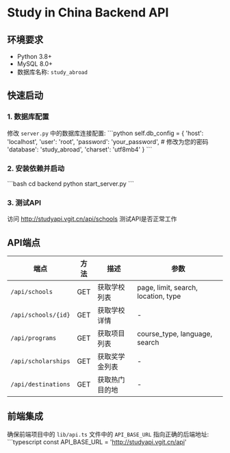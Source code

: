 # Study in China Backend API

## 环境要求
- Python 3.8+
- MySQL 8.0+
- 数据库名称: `study_abroad`

## 快速启动

### 1. 数据库配置
修改 `server.py` 中的数据库连接配置:
\`\`\`python
self.db_config = {
    'host': 'localhost',
    'user': 'root',
    'password': 'your_password',  # 修改为您的密码
    'database': 'study_abroad',
    'charset': 'utf8mb4'
}
\`\`\`

### 2. 安装依赖并启动
\`\`\`bash
cd backend
python start_server.py
\`\`\`

### 3. 测试API
访问 http://studyapi.vgit.cn/api/schools 测试API是否正常工作

## API端点

| 端点 | 方法 | 描述 | 参数 |
|------|------|------|------|
| `/api/schools` | GET | 获取学校列表 | page, limit, search, location, type |
| `/api/schools/{id}` | GET | 获取学校详情 | - |
| `/api/programs` | GET | 获取项目列表 | course_type, language, search |
| `/api/scholarships` | GET | 获取奖学金列表 | - |
| `/api/destinations` | GET | 获取热门目的地 | - |

## 前端集成
确保前端项目中的 `lib/api.ts` 文件中的 `API_BASE_URL` 指向正确的后端地址:
\`\`\`typescript
const API_BASE_URL = 'http://studyapi.vgit.cn/api'
